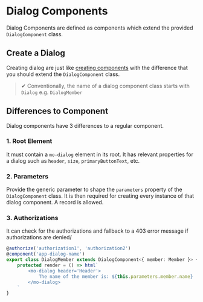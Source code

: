 # Dialog Components

Dialog Components are defined as components which extend the provided `DialogComponent` class.

## Create a Dialog
Creating dialog are just like [creating components](./component-creation.md) with the difference that you should extend the `DialogComponent` class.

> ✔ Conventionally, the name of a dialog component class starts with `Dialog` e.g. `DialogMember`

## Differences to Component
Dialog components have 3 differences to a regular component.

### 1. Root Element
It must contain a `mo-dialog` element in its root. It has relevant properties for a dialog such as `header`, `size`, `primaryButtonText`, etc.

### 2. Parameters

Provide the generic parameter to shape the `parameters` property of the `DialogComponent` class. It is then required for creating every instance of that dialog component. A record is allowed.

### 3. Authorizations
It can check for the authorizations and fallback to a 403 error message if authorizations are denied/

```ts
@authorize('authorization1', 'authorization2')
@component('app-dialog-name')
export class DialogMember extends DialogComponent<{ member: Member }> {
	protected render = () => html`
		<mo-dialog header='Header'>
			The name of the member is: ${this.parameters.member.name}
		</mo-dialog>
	`
}
```